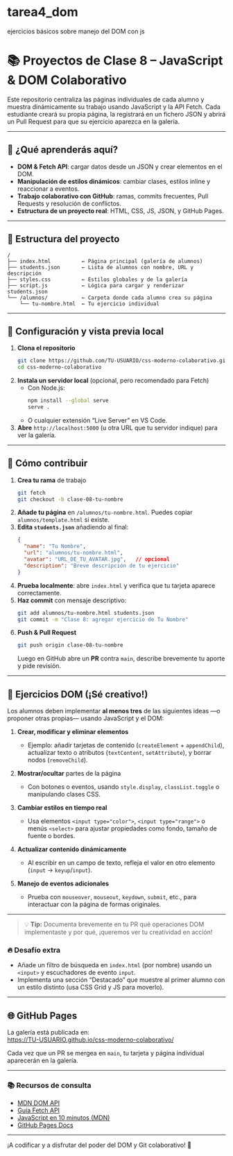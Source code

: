 # tarea4_dom
ejercicios básicos sobre manejo del DOM con js

# 📚 Proyectos de Clase 8 – JavaScript & DOM Colaborativo

Este repositorio centraliza las páginas individuales de cada alumno y muestra dinámicamente su trabajo usando JavaScript y la API Fetch. Cada estudiante creará su propia página, la registrará en un fichero JSON y abrirá un Pull Request para que su ejercicio aparezca en la galería.

---

## 🚀 ¿Qué aprenderás aquí?

- **DOM & Fetch API**: cargar datos desde un JSON y crear elementos en el DOM.  
- **Manipulación de estilos dinámicos**: cambiar clases, estilos inline y reaccionar a eventos.  
- **Trabajo colaborativo con GitHub**: ramas, commits frecuentes, Pull Requests y resolución de conflictos.  
- **Estructura de un proyecto real**: HTML, CSS, JS, JSON, y GitHub Pages.

---

## 📁 Estructura del proyecto

```plaintext
/
├── index.html          ← Página principal (galería de alumnos)
├── students.json       ← Lista de alumnos con nombre, URL y descripción
├── styles.css          ← Estilos globales y de la galería
├── script.js           ← Lógica para cargar y renderizar students.json
└── /alumnos/           ← Carpeta donde cada alumno crea su página
    └── tu-nombre.html  ← Tu ejercicio individual
```

---

## 🔧 Configuración y vista previa local

1. **Clona el repositorio**  
   ```bash
   git clone https://github.com/TU-USUARIO/css-moderno-colaborativo.git
   cd css-moderno-colaborativo
   ```
2. **Instala un servidor local** (opcional, pero recomendado para Fetch)  
   - Con Node.js:  
     ```bash
     npm install --global serve
     serve .
     ```
   - O cualquier extensión “Live Server” en VS Code.
3. **Abre** `http://localhost:5000` (u otra URL que tu servidor indique) para ver la galería.

---

## 🤝 Cómo contribuir

1. **Crea tu rama** de trabajo  
   ```bash
   git fetch
   git checkout -b clase-08-tu-nombre
   ```
2. **Añade tu página** en `/alumnos/tu-nombre.html`. Puedes copiar `alumnos/template.html` si existe.  
3. **Edita `students.json`** añadiendo al final:
   ```json
   {
     "name": "Tu Nombre",
     "url": "alumnos/tu-nombre.html",
     "avatar": "URL_DE_TU_AVATAR.jpg",   // opcional
     "description": "Breve descripción de tu ejercicio"
   }
   ```
4. **Prueba localmente**: abre `index.html` y verifica que tu tarjeta aparece correctamente.  
5. **Haz commit** con mensaje descriptivo:  
   ```bash
   git add alumnos/tu-nombre.html students.json
   git commit -m "Clase 8: agregar ejercicio de Tu Nombre"
   ```
6. **Push & Pull Request**  
   ```bash
   git push origin clase-08-tu-nombre
   ```  
   Luego en GitHub abre un **PR** contra `main`, describe brevemente tu aporte y pide revisión.

---

## 🎯 Ejercicios DOM (¡Sé creativo!)

Los alumnos deben implementar **al menos tres** de las siguientes ideas —o proponer otras propias— usando JavaScript y el DOM:

1. **Crear, modificar y eliminar elementos**  
   - Ejemplo: añadir tarjetas de contenido (`createElement` + `appendChild`), actualizar texto o atributos (`textContent`, `setAttribute`), y borrar nodos (`removeChild`).

2. **Mostrar/ocultar** partes de la página  
   - Con botones o eventos, usando `style.display`, `classList.toggle` o manipulando clases CSS.

3. **Cambiar estilos en tiempo real**  
   - Usa elementos `<input type="color">`, `<input type="range">` o menús `<select>` para ajustar propiedades como fondo, tamaño de fuente o bordes.

4. **Actualizar contenido dinámicamente**  
   - Al escribir en un campo de texto, refleja el valor en otro elemento (`input` → `keyup`/`input`).

5. **Manejo de eventos adicionales**  
   - Prueba con `mouseover`, `mouseout`, `keydown`, `submit`, etc., para interactuar con la página de formas originales.

---

> 💡 **Tip:** Documenta brevemente en tu PR qué operaciones DOM implementaste y por qué, ¡queremos ver tu creatividad en acción!

### 🔥 Desafío extra
- Añade un filtro de búsqueda en `index.html` (por nombre) usando un `<input>` y escuchadores de evento `input`.  
- Implementa una sección “Destacado” que muestre al primer alumno con un estilo distinto (usa CSS Grid y JS para moverlo).

---

## 🌐 GitHub Pages

La galería está publicada en:  
https://TU-USUARIO.github.io/css-moderno-colaborativo/

Cada vez que un PR se mergea en `main`, tu tarjeta y página individual aparecerán en la galería.

---

### 📚 Recursos de consulta

- [MDN DOM API](https://developer.mozilla.org/es/docs/Web/API/Document_Object_Model)  
- [Guía Fetch API](https://developer.mozilla.org/es/docs/Web/API/Fetch_API)  
- [JavaScript en 10 minutos (MDN)](https://developer.mozilla.org/es/docs/Web/JavaScript/Guide/Introduction)  
- [GitHub Pages Docs](https://docs.github.com/en/pages)

---

¡A codificar y a disfrutar del poder del DOM y Git colaborativo! 🚀  
```